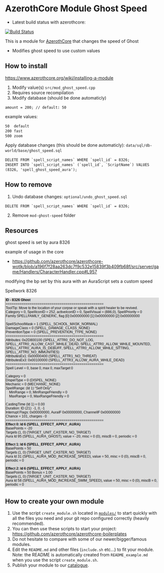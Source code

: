
# AzerothCore Module Ghost Speed

- Latest build status with azerothcore:

[![Build Status](
https://github.com/sogladev/mod-ghost-speed/actions/workflows/core-build.yml/badge.svg?branch=master&event=push)](https://github.com/sogladev/mod-ghost-speed)

This is a module for [AzerothCore](http://www.azerothcore.org) that changes the speed of Ghost

- Modifies ghost speed to use custom values


## How to install
https://www.azerothcore.org/wiki/installing-a-module

1. Modify value(s) `src/mod_ghost_speed.cpp`
2. Requires source recompilation
3. Modify database (should be done automaticly)

```
amount = 200; // default: 50
```

example values:
```
50  default
200 fast
500 zoom
```

Apply database changes (this should be done automaticly): `data/sql/db-world/base/ghost_speed.sql`
```
DELETE FROM `spell_script_names` WHERE `spell_id` = 8326;
INSERT INTO `spell_script_names` (`spell_id`, `ScriptName`) VALUES (8326, 'spell_ghost_speed_aura');
```

## How to remove

1. Undo database changes: `optional/undo_ghost_speed.sql`
```
DELETE FROM `spell_script_names` WHERE `spell_id` = 8326;
```

2. Remove `mod-ghost-speed` folder

## Resources
ghost speed is set by aura 8326

example of usage in the core
- https://github.com/azerothcore/azerothcore-wotlk/blob/a196f7f28aa263dc7f9c532e15839f3b409fb68f/src/server/game/Handlers/CharacterHandler.cpp#L957

modifying the bp set by this aura with an AuraScript sets a custom speed

Spellwork 8326

![8326 spell info](8326_ghost.png)

## How to create your own module

1. Use the script `create_module.sh` located in [`modules/`](https://github.com/azerothcore/azerothcore-wotlk/tree/master/modules) to start quickly with all the files you need and your git repo configured correctly (heavily recommended).
1. You can then use these scripts to start your project: https://github.com/azerothcore/azerothcore-boilerplates
1. Do not hesitate to compare with some of our newer/bigger/famous modules.
1. Edit the `README.md` and other files (`include.sh` etc...) to fit your module. Note: the README is automatically created from `README_example.md` when you use the script `create_module.sh`.
1. Publish your module to our [catalogue](https://github.com/azerothcore/modules-catalogue).

